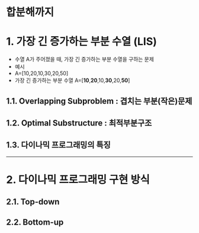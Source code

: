 합분해까지
=======================
# 1. 가장 긴 증가하는 부분 수열 (LIS) 
* 수열 A가 주어졌을 때, 가장 긴 증가하는 부분 수열을 구하는 문제  
* 예시 
* A=[10,20,10,30,20,50]   
* 가장 긴 증가하는 부분 수열 A=[**10**,**20**,10,**30**,20,**50**]     


## 1.1. Overlapping Subproblem : 겹치는 부분(작은)문제      
## 1.2. Optimal Substructure : 최적부분구조           
## 1.3. 다이나믹 프로그래밍의 특징   
***
# 2. 다이나믹 프로그래밍 구현 방식  
## 2.1. Top-down
## 2.2. Bottom-up     
